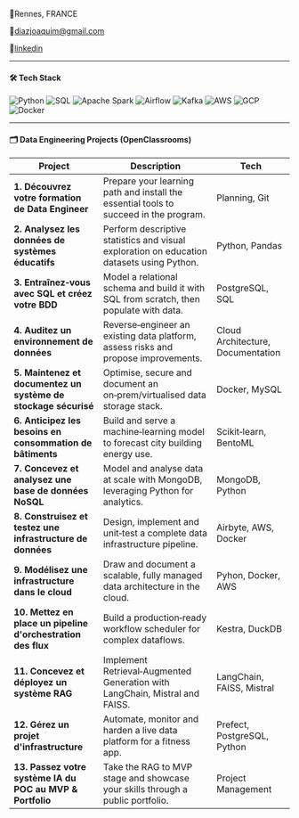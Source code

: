 📍Rennes, FRANCE

📧​diazjoaquim@gmail.com

​🔗​[linkedin](https://www.linkedin.com/in/joaquimdiaz1104)

---

#### 🛠 Tech Stack

![Python](https://img.shields.io/badge/Python-3670A0?style=for-the-badge\&logo=python\&logoColor=ffdd54)
![SQL](https://img.shields.io/badge/SQL-025E8C?style=for-the-badge\&logo=postgresql\&logoColor=white)
![Apache Spark](https://img.shields.io/badge/Spark-FDEE21?style=for-the-badge\&logo=apachespark\&logoColor=black)
![Airflow](https://img.shields.io/badge/Airflow-017CEE?style=for-the-badge\&logo=apacheairflow\&logoColor=white)
![Kafka](https://img.shields.io/badge/Kafka-000000?style=for-the-badge\&logo=apachekafka\&logoColor=white)
![AWS](https://img.shields.io/badge/AWS-FF9900?style=for-the-badge\&logo=amazonaws\&logoColor=white)
![GCP](https://img.shields.io/badge/GCP-4285F4?style=for-the-badge\&logo=googlecloud\&logoColor=white)
![Docker](https://img.shields.io/badge/Docker-2496ED?style=for-the-badge\&logo=docker\&logoColor=white)

---
#### 🗂️ Data Engineering Projects (OpenClassrooms)

| Project                                                     | Description                                                                               | Tech                              |
| ----------------------------------------------------------- | ----------------------------------------------------------------------------------------- | --------------------------------- |
| **1. Découvrez votre formation de Data Engineer**              | Prepare your learning path and install the essential tools to succeed in the program.     | Planning, Git                     |
| **2. Analysez les données de systèmes éducatifs**              | Perform descriptive statistics and visual exploration on education datasets using Python. | Python, Pandas                    |
| **3. Entraînez‑vous avec SQL et créez votre BDD**              | Model a relational schema and build it with SQL from scratch, then populate with data.    | PostgreSQL, SQL                   |
| **4. Auditez un environnement de données**                     | Reverse‑engineer an existing data platform, assess risks and propose improvements.        | Cloud Architecture, Documentation |
| **5. Maintenez et documentez un système de stockage sécurisé** | Optimise, secure and document an on‑prem/virtualised data storage stack.                  | Docker, MySQL                |
| **6. Anticipez les besoins en consommation de bâtiments**      | Build and serve a machine‑learning model to forecast city building energy use.            | Scikit‑learn, BentoML             |
| **7. Concevez et analysez une base de données NoSQL**          | Model and analyse data at scale with MongoDB, leveraging Python for analytics.            | MongoDB, Python                   |
| **8. Construisez et testez une infrastructure de données**     | Design, implement and unit‑test a complete data infrastructure pipeline.                  | Airbyte, AWS, Docker           |
| **9. Modélisez une infrastructure dans le cloud**              | Draw and document a scalable, fully managed data architecture in the cloud.               | Pyhon, Docker, AWS              |
| **10. Mettez en place un pipeline d'orchestration des flux**    | Build a production‑ready workflow scheduler for complex dataflows.                        | Kestra, DuckDB               |
| **11. Concevez et déployez un système RAG**                     | Implement Retrieval‑Augmented Generation with LangChain, Mistral and FAISS.               | LangChain, FAISS, Mistral         |
| **12. Gérez un projet d'infrastructure**                        | Automate, monitor and harden a live data platform for a fitness app.                      | Prefect, PostgreSQL, Python                |
| **13. Passez votre système IA du POC au MVP & Portfolio**       | Take the RAG to MVP stage and showcase your skills through a public portfolio.            | Project Management   

